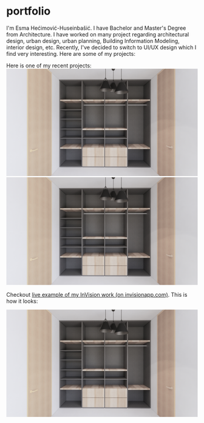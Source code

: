 # portfolio

I'm Esma Hećimović-Huseinbašić. I have Bachelor and Master's Degree from Architecture. I have worked on many project regarding architectural design, urban design, urban planning, Building Information Modeling, interior design, etc. Recently, I've decided to switch to UI/UX design which I find very interesting. Here are some of my projects: 

Here is one of my recent projects:
![poz-5b.jpg](/img/poz-5b.jpg) ![poz-5b.jpg](/img/poz-5b.jpg)

Checkout [live example of my InVision work (on invisionapp.com)](https://esmaheimovihuseinbai762888.invisionapp.com/overview/Trannel-ck5i039fi08hl01adgoizw45a/screens?v=YsWUxV1ZUe8gma5fe9gQVA%3D%3D&linkshare=urlcopied). This is how it looks:

![poz-5b.jpg](/img/poz-5b.jpg)
